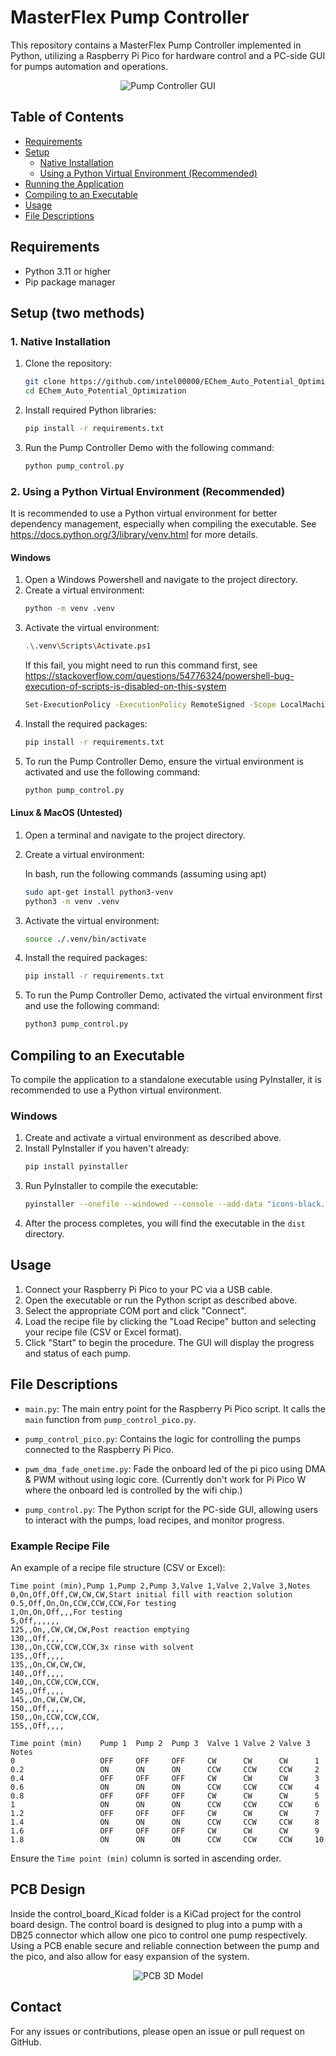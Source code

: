 <!-- @format -->

# MasterFlex Pump Controller

This repository contains a MasterFlex Pump Controller implemented in Python, utilizing a Raspberry Pi Pico for hardware control and a PC-side GUI for pumps automation and operations.

<p align="center">
  <img src=images/pump_control_gui.png alt="Pump Controller GUI"/>
</p>

## Table of Contents

- [Requirements](#requirements)
- [Setup](#setup)
  - [Native Installation](#native-installation)
  - [Using a Python Virtual Environment (Recommended)](#using-a-python-virtual-environment-recommended)
- [Running the Application](#running-the-application)
- [Compiling to an Executable](#compiling-to-an-executable)
- [Usage](#usage)
- [File Descriptions](#file-descriptions)

## Requirements

- Python 3.11 or higher
- Pip package manager

## Setup (two methods)

### 1. Native Installation

1. Clone the repository:
   ```sh
   git clone https://github.com/intel00000/EChem_Auto_Potential_Optimization.git
   cd EChem_Auto_Potential_Optimization
   ```
2. Install required Python libraries:
   ```sh
   pip install -r requirements.txt
   ```
3. Run the Pump Controller Demo with the following command:
   ```sh
   python pump_control.py
   ```

### 2. Using a Python Virtual Environment (Recommended)

It is recommended to use a Python virtual environment for better dependency management, especially when compiling the executable. See https://docs.python.org/3/library/venv.html for more details.

#### Windows

1. Open a Windows Powershell and navigate to the project directory.
2. Create a virtual environment:
   ```sh
   python -m venv .venv
   ```
3. Activate the virtual environment:
   ```sh
   .\.venv\Scripts\Activate.ps1
   ```
   If this fail, you might need to run this command first, see https://stackoverflow.com/questions/54776324/powershell-bug-execution-of-scripts-is-disabled-on-this-system
   ```sh
   Set-ExecutionPolicy -ExecutionPolicy RemoteSigned -Scope LocalMachine
   ```
4. Install the required packages:
   ```sh
   pip install -r requirements.txt
   ```
5. To run the Pump Controller Demo, ensure the virtual environment is activated and use the following command:
   ```sh
   python pump_control.py
   ```

#### Linux & MacOS (Untested)

1. Open a terminal and navigate to the project directory.
2. Create a virtual environment:

   In bash, run the following commands (assuming using apt)

   ```sh
   sudo apt-get install python3-venv
   python3 -m venv .venv
   ```

3. Activate the virtual environment:
   ```sh
   source ./.venv/bin/activate
   ```
4. Install the required packages:
   ```sh
   pip install -r requirements.txt
   ```
5. To run the Pump Controller Demo, activated the virtual environment first and use the following command:
   ```sh
   python3 pump_control.py
   ```

## Compiling to an Executable

To compile the application to a standalone executable using PyInstaller, it is recommended to use a Python virtual environment.

### Windows

1. Create and activate a virtual environment as described above.
2. Install PyInstaller if you haven't already:
   ```sh
   pip install pyinstaller
   ```
3. Run PyInstaller to compile the executable:
   ```sh
   pyinstaller --onefile --windowed --console --add-data "icons-black.ico;." --add-data "icons-white.ico;." --add-data "icons-red.ico;." --icon=icons-red.ico --paths . pump_control.py
   ```
4. After the process completes, you will find the executable in the `dist` directory.

## Usage

1. Connect your Raspberry Pi Pico to your PC via a USB cable.
2. Open the executable or run the Python script as described above.
3. Select the appropriate COM port and click "Connect".
4. Load the recipe file by clicking the "Load Recipe" button and selecting your recipe file (CSV or Excel format).
5. Click "Start" to begin the procedure. The GUI will display the progress and status of each pump.

## File Descriptions

- `main.py`: The main entry point for the Raspberry Pi Pico script. It calls the `main` function from `pump_control_pico.py`.
- `pump_control_pico.py`: Contains the logic for controlling the pumps connected to the Raspberry Pi Pico.
- `pwm_dma_fade_onetime.py`: Fade the onboard led of the pi pico using DMA & PWM without using logic core. (Currently don't work for Pi Pico W where the onboard led is controlled by the wifi chip.)

- `pump_control.py`: The Python script for the PC-side GUI, allowing users to interact with the pumps, load recipes, and monitor progress.

### Example Recipe File

An example of a recipe file structure (CSV or Excel):

```csv
Time point (min),Pump 1,Pump 2,Pump 3,Valve 1,Valve 2,Valve 3,Notes
0,On,Off,Off,CW,CW,CW,Start initial fill with reaction solution
0.5,Off,On,On,CCW,CCW,CCW,For testing
1,On,On,Off,,,For testing
5,Off,,,,,,
125,,On,,CW,CW,CW,Post reaction emptying
130,,Off,,,,
130,,On,CCW,CCW,CCW,3x rinse with solvent
135,,Off,,,,
135,,On,CW,CW,CW,
140,,Off,,,,
140,,On,CCW,CCW,CCW,
145,,Off,,,,
145,,On,CW,CW,CW,
150,,Off,,,,
150,,On,CCW,CCW,CCW,
155,,Off,,,,
```

```excel
Time point (min)	Pump 1	Pump 2	Pump 3	Valve 1	Valve 2	Valve 3	Notes
0	                OFF	    OFF	    OFF	    CW	    CW	    CW	    1
0.2	                ON	    ON	    ON	    CCW	    CCW	    CCW	    2
0.4	                OFF	    OFF	    OFF	    CW	    CW	    CW	    3
0.6	                ON	    ON	    ON	    CCW	    CCW	    CCW	    4
0.8	                OFF	    OFF	    OFF	    CW	    CW	    CW	    5
1	                ON	    ON	    ON	    CCW	    CCW	    CCW	    6
1.2	                OFF	    OFF	    OFF	    CW	    CW	    CW	    7
1.4	                ON	    ON	    ON	    CCW	    CCW	    CCW	    8
1.6	                OFF	    OFF	    OFF	    CW	    CW	    CW	    9
1.8	                ON	    ON	    ON	    CCW	    CCW	    CCW	    10
```

Ensure the `Time point (min)` column is sorted in ascending order.

## PCB Design

Inside the control_board_Kicad folder is a KiCad project for the control board design. The control board is designed to plug into a pump with a DB25 connector which allow one pico to control one pump respectively.
Using a PCB enable secure and reliable connection between the pump and the pico, and also allow for easy expansion of the system.

<p align="center">
  <img src=images/PCB_3D_model.png alt="PCB 3D Model"/>
</p>

## Contact

For any issues or contributions, please open an issue or pull request on GitHub.
